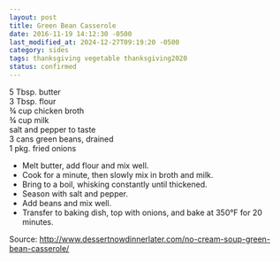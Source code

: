 ```yaml
---
layout: post
title: Green Bean Casserole
date: 2016-11-19 14:12:30 -0500
last_modified_at: 2024-12-27T09:19:20 -0500
category: sides
tags: thanksgiving vegetable thanksgiving2020
status: confirmed
---
```

5 Tbsp. butter  
3 Tbsp. flour  
¾ cup chicken broth  
¾ cup milk  
salt and pepper to taste  
3 cans green beans, drained  
1 pkg. fried onions  
* Melt butter, add flour and mix well.
* Cook for a minute, then slowly mix in broth and milk.
* Bring to a boil, whisking constantly until thickened.
* Season with salt and pepper.
* Add beans and mix well.
* Transfer to baking dish, top with onions, and bake at 350°F for 20 minutes.

Source: <http://www.dessertnowdinnerlater.com/no-cream-soup-green-bean-casserole/>
